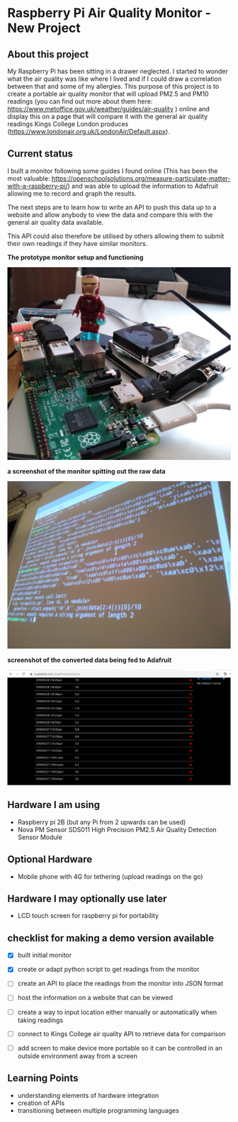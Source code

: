 # Raspberry Pi Air Quality Monitor - New Project

## About this project
My Raspberry Pi has been sitting in a drawer neglected. I started to wonder what the air quality was like where I lived and if I could draw a correlation between that and some of my allergies. This purpose of this project is to create a portable air quality monitor that will upload PM2.5 and PM10 readings (you can find out more about them here: https://www.metoffice.gov.uk/weather/guides/air-quality ) online and display this on a page that will compare it with the general air quality readings Kings College London produces (https://www.londonair.org.uk/LondonAir/Default.aspx). 

## Current status 
I built a monitor following some guides I found online (This has been the most valuable: https://openschoolsolutions.org/measure-particulate-matter-with-a-raspberry-pi/)
and was able to upload the information to Adafruit allowing me to record and graph the results. 

The next steps are to learn how to write an API to push this data up to a website and allow anybody to view the data and compare this with the general air quality data available. 

This API could also therefore be utilised by others allowing them to submit their own readings if they have similar monitors. 


**The prototype monitor setup and functioning**

![prototype](monitor.jpg)

**a screenshot of the monitor spitting out the raw data** 

![screen-shot](screen-shot.jpg)

**screenshot of the converted data being fed to Adafruit**

![adafruit](adafruit.PNG)



## Hardware I am using
* Raspberry pi 2B (but any Pi from 2 upwards can be used)
* Nova PM Sensor SDS011 High Precision PM2.5 Air Quality Detection Sensor Module 

## Optional Hardware
* Mobile phone with 4G for tethering (upload readings on the go)

## Hardware I may optionally use later
* LCD touch screen for raspberry pi for portability 

## checklist for making a demo version available
- [X] built initial monitor
- [X] create or adapt python script to get readings from the monitor 
- [ ] create an API to place the readings from the monitor into JSON format
- [ ] host the information on a website that can be viewed
- [ ] create a way to input location either manually or automatically when taking readings
- [ ] connect to Kings College air quality API to retrieve data for comparison
- [ ] add screen to make device more portable so it can be controlled in an outside environment away from a screen 


## Learning Points
* understanding elements of hardware integration
* creation of APIs
* transitioning between multiple programming languages 